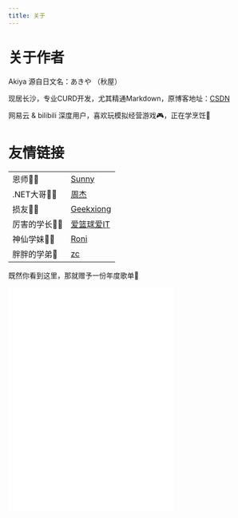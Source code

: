 ```yaml
---
title: 关于
---
```


# 关于作者

Akiya 源自日文名：あきや （秋屋）

现居长沙，专业CURD开发，尤其精通Markdown，原博客地址：[CSDN](https://blog.csdn.net/xp731574722)

网易云 & bilibili 深度用户，喜欢玩模拟经营游戏🎮，正在学烹饪🍱

# 友情链接
|                   |                                                      |
| ----------------- | ---------------------------------------------------- |
| 恩师👨‍🏫       | [Sunny](https://blog.csdn.net/lovelion)              |
| .NET大哥👨‍💻   | [周杰](https://www.cnblogs.com/sdflysha)             |
| 损友🧟‍♂️      | [Geekxiong](https://blog.csdn.net/qq_33472557)       |
| 厉害的学长👨‍🎓 | [爱篮球爱IT](https://blog.csdn.net/huanhuanxiaoxiao) |
| 神仙学妹👩‍⚖️   | [Roni](https://www.cnblogs.com/Roni-i)               |
| 胖胖的学弟👱        | [zc](https://blog.csdn.net/zhangcan233)              |


既然你看到这里，那就赠予一份年度歌单🎵

<iframe frameborder="no" border="0" marginwidth="0" marginheight="0" width=330 height=450 src="//music.163.com/outchain/player?type=0&id=3148455657&auto=0&height=430"></iframe>